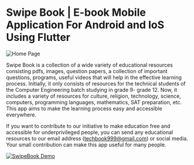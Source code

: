 # Swipe Book | E-book Mobile Application For Android and IoS Using Flutter

![Home Page](https://user-images.githubusercontent.com/35656849/178311023-09d85a20-bb46-4b07-8f28-4014f8bcad47.png)

Swipe Book is a collection of a wide variety of educational resources consisting pdfs, images, question papers, a collection of important questions, programs, useful videos that will help in the effective learning process. Initially, it only consists of resources for the technical students of the Computer Engineering batch studying in grade 9- grade 12. Now, it includes a variety of resources for culture, religion, technology, science, computers, programming languages, mathematics, SAT preparation, etc. This app aims to make the learning process easy and accessible everywhere.

If you want to contribute to our initiative to make education free and accessible for underprivileged people, you can send any educational resources to our email address (techbook999@gmail.com) or social media. Your small contribution can make this app useful for many people.

[![SwipeBook Demo](https://yt-embed.herokuapp.com/embed?v=oJMUJZyr7XA)](https://www.youtube.com/watch?v=oJMUJZyr7XA "SwipeBook Demo")


